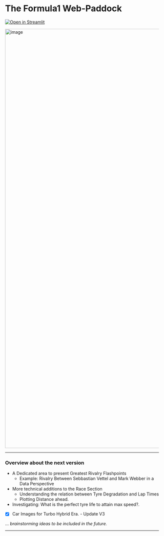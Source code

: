 # The Formula1 Web-Paddock

[![Open in Streamlit](https://static.streamlit.io/badges/streamlit_badge_black_white.svg)](https://share.streamlit.io/r0han99/formula1-web-paddock/main/app.py)

<img width="1374" alt="image" src="https://user-images.githubusercontent.com/45916202/174455523-f07a40b1-d898-45f8-878f-1fcf8547ac59.png">

---

### Overview about the next version

- A Dedicated area to present Greatest Rivalry Flashpoints 
  - Example: Rivalry Between Sebbastian Vettel and Mark Webber in a Data Perspective
- More technical additions to the Race Section
  - Understanding the relation between Tyre Degradation and Lap Times 
  - Plotting Distance ahead. 
- Investigating: What is the perfect tyre life to attain max speed?.
- [x] Car Images for Turbo Hybrid Era. - Update V3

... *brainstorming ideas to be included in the future.*

---

